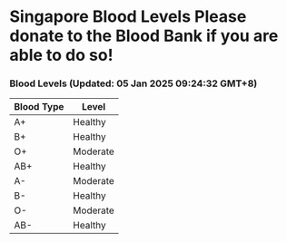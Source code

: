Singapore Blood Levels
 Please donate to the Blood Bank if you are able to do so!
================================================================================================================================

### Blood Levels (Updated: 05 Jan 2025 09:24:32 GMT+8)
| Blood Type | Level     |
|------------|-----------|
| A+     | Healthy |
| B+     | Healthy |
| O+     | Moderate |
| AB+     | Healthy |
| A-     | Moderate |
| B-     | Healthy |
| O-     | Moderate |
| AB-     | Healthy |

